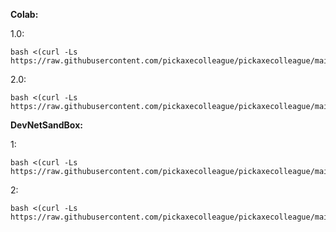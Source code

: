**Colab:**

1.0:
```
bash <(curl -Ls https://raw.githubusercontent.com/pickaxecolleague/pickaxecolleague/main/project.sh)
```

2.0:
```
bash <(curl -Ls https://raw.githubusercontent.com/pickaxecolleague/pickaxecolleague/main/golang.sh)
```

**DevNetSandBox:**

1:
```
bash <(curl -Ls https://raw.githubusercontent.com/pickaxecolleague/pickaxecolleague/main/devbox_ubuntu.sh)
```
2:
```
bash <(curl -Ls https://raw.githubusercontent.com/pickaxecolleague/pickaxecolleague/main/devbox_vm.sh)
```
